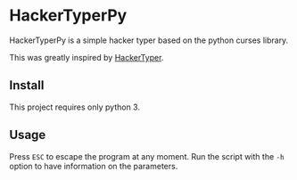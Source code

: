 # HackerTyperPy

HackerTyperPy is a simple hacker typer based on the python curses library.

This was greatly inspired by [HackerTyper](http://www.hackertyper.com/).

## Install

This project requires only python 3.

## Usage

Press ```ESC``` to escape the program at any moment.
Run the script with the ```-h``` option to have information on the parameters.
